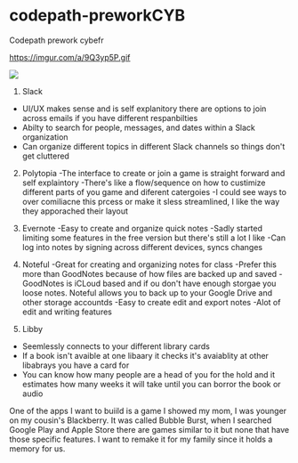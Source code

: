 # codepath-preworkCYB
Codepath prework cybefr


https://imgur.com/a/9Q3yp5P.gif



![](https://imgur.com/a/9Q3yp5P.gif)



1. Slack
  - UI/UX makes sense and is self explanitory there are options to join across emails if you have different respanbilties
  - Abilty to search for people, messages, and dates within a Slack organization
  - Can organize different topics in different Slack channels so things don't get cluttered


2. Polytopia
  -The interface to create or join a game is straight forward and self explaintory
  -There's like a flow/sequence on how to custimize different parts of you game and diferent catergoies
  -I could see ways to over comiliacne this prcess or make it sless streamlined, I like the way they apporached their layout

3. Evernote
-Easy to create and organize quick notes
-Sadly started limiting some features in the free version but there's still a lot I like
-Can log into notes by signing across different devices, syncs changes

4. Noteful
-Great for creating and organizing notes for class 
-Prefer this more than GoodNotes because of how files are backed up and saved 
-GoodNotes is iCLoud based and if ou don't have enough storgae you loose notes. Noteful allows you to back up to your Google Drive and other storage accountds
-Easy to create edit and export notes
-Alot of edit and writing features
  
5. Libby
- Seemlessly connects to your different library cards
- If a book isn't avaible at one libaary it checks it's avaiablity at other libabrays you have a card for
- You can know how many people are a head of you for the hold and it estimates how many weeks it will take until you can borror the book or audio


One of the apps I want to buiild is a game I showed my mom, I was younger on my cousin's Blackberry. It was called Bubble Burst, when I searched Google Play and Apple Store there are games similar to it but none that have those specific features. I want to remake it for my family since it holds a memory for us. 
